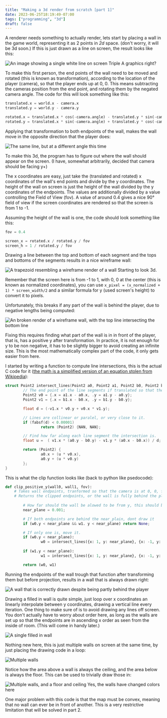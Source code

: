 ```yaml
---
title: "Making a 3d render from scratch [part 1]"
date: 2023-06-25T18:19:49-07:00
tags: ["programming", "3d"]
draft: false
---
```


<!-- While graphics card are much faster at this stuff, and off-the-shelf game engines mean that you can make an FPS without ever touching a renderer,  -->

A renderer needs something to actually render, lets start by placing a wall in the game world, representing it as 2 points in *2d* space. (don't worry, it will be 3d soon.)
If this is just drawn as a line on screen, the result looks like this:

![An image showing a single white line on screen](line.png)
Triple A graphics right?

<!-- Rotating Line -->

To make this first person, the end points of the wall need to be moved and rotated (this is known as transformation), according to the location of the player (camera), so that the player ends up at 0, 0.
This means subtracting the cameras position from the end point, and rotating them by the negated camera angle.
The code for this will look something like this:

```py
translated.x = world.x - camera.x
translated.y = world.y - camera.y

rotated.x = translated.x * cos(-camera.angle) - translated.y * sin(-camera.angle)
rotated.y = translated.x * sin(-camera.angle) + translated.y * cos(-camera.angle)
```

Applying that transformation to both endpoints of the wall, makes the wall move in the opposite direction that the player does:

![The same line, but at a different angle this time](line2.png)


<!-- 3D wall -->

To make this 3d, the program has to figure out where the wall should appear on the screen.
(I have, somewhat arbitrarily, decided that camera should be facing y+)

The x coordinates are easy, just take the (translated and rotated) x coordinates of the wall's end points and divide by the y coordinates.
The height of the wall on screen is just the height of the wall divided by the y coordinates of the endpoints.
The values are additionally divided by a value controlling the Field of View (fov).
A value of around 0.4 gives a nice 90° field of view if the screen coordinates are rendered so that the screen is from 1 to -1.

Assuming the height of the wall is one, the code should look something like this:
```py
fov = 0.4

screen_x = rotated.x / rotated.y / fov
screen_h = 1 / rotated.y / fov
```

Drawing a line between the top and bottom of each segment and the tops and bottoms of the segments results in a nice wireframe wall:

![A trapezoid resembling a wireframe render of a wall](wall.png)
Starting to look 3d.

Remember that the screen here is from -1 to 1, with 0, 0 at the center (this is known as normalized coordinates), you can use `x_pixel = (x_normalized + 1) * screen_width/2` and a similar formula for y (used screen's height) to convert it to pixels.

<!-- Culling -->

Unfortunately, this breaks if any part of the wall is behind the player, due to negative lengths being computed:

![An broken render of a wireframe wall, with the top line intersecting the bottom line](wall2.png)

Fixing this requires finding what part of the wall is in in front of the player, that is, has a positive y after transformation.
In practice, it is not enough for y to be non negative, it has to be slightly bigger to avoid creating an infinite size.
This is the most mathematically complex part of the code, it only gets easier from here.

I started by writing a function to compute line intersections, this is the actual C code for it ([the math is a simplified version of an equation stolen from Wikipedia]( https://en.wikipedia.org/wiki/Line%E2%80%93line_intersection#Given_two_points_on_each_line)):

```c
struct Point2 intersect_lines(Point2 a0, Point2 a1, Point2 b0, Point2 b1) {
        // The end point of the line segments if translated so that the start is at 0, 0
        Point2 v0 = {.x = a1.x - a0.x, .y = a1.y - a0.y};
        Point2 v1 = {.x = b1.x - b0.x, .y = b1.y - b0.y};

        float d = (-v1.x * v0.y + v0.x * v1.y);

        // Lines are collinear or paralel, or very close to it.
        if (fabsf(d) < 0.00001)
                return (Point2) {NAN, NAN};

        // Find how far along each line segment the intersection is.
        float u =  ( v1.x * (a0.y - b0.y) - v1.y * (a0.x - b0.x)) / d;

        return (Point2) {
                a0.x + (u * v0.x),
                a0.y + (u * v0.y)
        };
}
```

This is what the clip function looks like (back to python like psedocode):

```py
def clip_positive_y(wall0, wall1, fov):
	# Takes wall endpoints, tranformed so that the camera is at 0, 0, facing +y
	# Returns the clipped endpoints, or the wall is fully behind the player, None
	
        # How far should the wall be alowed to be from y, this should be a positive small value.
        near_plane = 0.001;

        # If both endpoints are behind the near_plain, dont draw it
        if (w0.y < near_plane && w1. y < near_plane) return None;

        # If only one is, move it.
        if (w0.y < near_plane):
                w0 = intersect_lines({x: 1, y: near_plane}, {x: -1, y: near_plane}, w0, w1);
        
        if (w1.y < near_plane):
                w1 = intersect_lines({x: 1, y: near_plane}, {x: -1, y: near_plane}, w0, w1);

        return (w0, w1)
```

Running the endpoints of the wall trough that function after transforming them but before projection, results in a wall that is always drawn right:

![A wall that is correctly drawn despite being partly behind the player](wall3.png)

Drawing a filled in wall is quite simple, just loop over x coordinates an linearly interpolate between y coordinates, drawing a vertical line every iteration.
One thing to make sure of is to avoid drawing any lines off screen.
You don't actually have to worry about order here, as long as the walls are set up so that the endpoints are in ascending x order as seen from the inside of room.
(This will come in handy later.) 

![A single filled in wall](wall4.png)

Nothing new here, this is just multiple walls on screen at the same time, by just placing the drawing code in a loop:

![Multiple walls](walls.png)

Notice how the area above a wall is always the ceiling, and the area below is always the floor. 
This can be used to trivially draw those in:

![Multiple walls, and a floor and ceiling](floors.png)
Yes, the walls have changed colors here

One major problem with this code is that the map must be convex, meaning that no wall can ever be in front of another.
This is a very restrictive limitation that will be solved in part 2.
